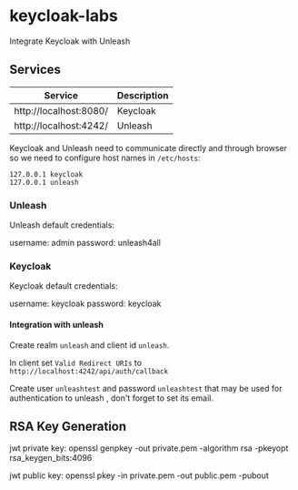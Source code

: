 # keycloak-labs

Integrate Keycloak with Unleash

## Services


| Service      | Description           |
|--------------|-----------------------|
| http://localhost:8080/ |  Keycloak | 
| http://localhost:4242/ | Unleash |

Keycloak and Unleash need to communicate directly and through browser so we need to configure host names in `/etc/hosts`:
```
127.0.0.1 keycloak
127.0.0.1 unleash

```

### Unleash

Unleash default credentials:

username: admin
password: unleash4all

### Keycloak

Keycloak default credentials:

username: keycloak
password: keycloak

#### Integration with unleash

Create realm `unleash` and client id `unleash`.

In client set `Valid Redirect URIs` to `http://localhost:4242/api/auth/callback`

Create user `unleashtest` and password `unleashtest` that may be used for authentication to unleash
, don't forget to set its email.

## RSA Key Generation

jwt private key:
openssl genpkey -out private.pem -algorithm rsa -pkeyopt rsa_keygen_bits:4096

jwt public key:
openssl pkey -in private.pem -out public.pem -pubout

